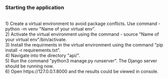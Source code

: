 ### Starting the application
<br>
1) Create a virtual environment to avoid package conflicts. Use command - python -m venv "Name of your virtual env". <br>
2) Activate the virtual environment using the command - source "Name of your virtual env"/bin/activate. <br>
3) Install the requirments in the virtual environment using the command "pip install -r requirements.txt". <br>
4) Navigate into the directory "api/". <br>
5) Run the command "python3 manage.py runserver". The Django server should be running now. <br>
6) Open https://127.0.0.1:8000 and the results could be viewed in console.<br>